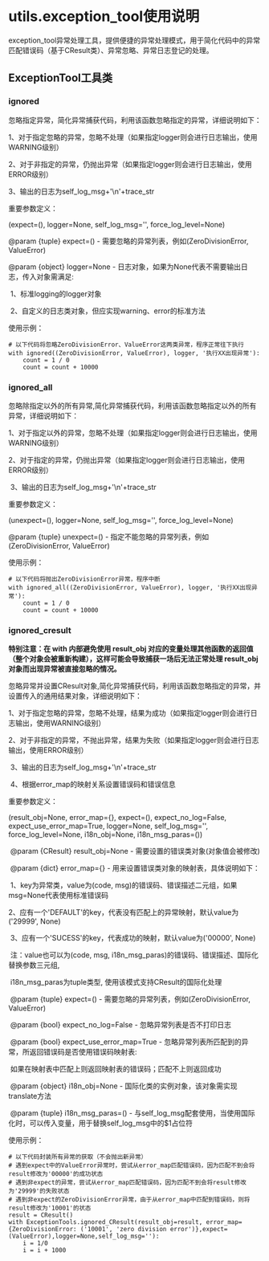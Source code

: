 # utils.exception_tool使用说明

exception_tool异常处理工具，提供便捷的异常处理模式，用于简化代码中的异常匹配错误码（基于CResult类）、异常忽略、异常日志登记的处理。



## ExceptionTool工具类

### ignored

忽略指定异常，简化异常捕获代码，利用该函数忽略指定的异常，详细说明如下：

1、对于指定忽略的异常，忽略不处理（如果指定logger则会进行日志输出，使用WARNING级别）

2、对于非指定的异常，仍抛出异常（如果指定logger则会进行日志输出，使用ERROR级别）

3、输出的日志为self_log_msg+'\n'+trace_str

重要参数定义：

(expect=(), logger=None, self_log_msg='', force_log_level=None)

@param {tuple} expect=() - 需要忽略的异常列表，例如(ZeroDivisionError, ValueError)

@param {object} logger=None - 日志对象，如果为None代表不需要输出日志，传入对象需满足:

​	1、标准logging的logger对象

​	2、自定义的日志类对象，但应实现warning、error的标准方法

使用示例：

```
# 以下代码将忽略ZeroDivisionError、ValueError这两类异常，程序正常往下执行
with ignored((ZeroDivisionError, ValueError), logger, '执行XX出现异常'):
	count = 1 / 0
	count = count + 10000
```



### ignored_all

忽略除指定以外的所有异常,简化异常捕获代码，利用该函数忽略指定以外的所有异常，详细说明如下：

​	1、对于指定以外的异常，忽略不处理（如果指定logger则会进行日志输出，使用WARNING级别）

​	2、对于指定的异常，仍抛出异常（如果指定logger则会进行日志输出，使用ERROR级别）

​	3、输出的日志为self_log_msg+'\n'+trace_str

重要参数定义：

(unexpect=(), logger=None, self_log_msg='', force_log_level=None)

@param {tuple} unexpect=() - 指定不能忽略的异常列表，例如(ZeroDivisionError, ValueError)

使用示例：

```
# 以下代码将抛出ZeroDivisionError异常，程序中断
with ignored_all((ZeroDivisionError, ValueError), logger, '执行XX出现异常'):
	count = 1 / 0
	count = count + 10000
```



### ignored_cresult

**特别注意：在 with 内部避免使用 result_obj 对应的变量处理其他函数的返回值（整个对象会被重新构建），这样可能会导致捕获一场后无法正常处理 result_obj 对象而出现异常被直接忽略的情况。**

忽略异常并设置CResult对象,简化异常捕获代码，利用该函数忽略指定的异常，并设置传入的通用结果对象，详细说明如下：

​	1、对于指定忽略的异常，忽略不处理，结果为成功（如果指定logger则会进行日志输出，使用WARNING级别）

​	2、对于非指定的异常，不抛出异常，结果为失败（如果指定logger则会进行日志输出，使用ERROR级别）

​	3、输出的日志为self_log_msg+'\n'+trace_str

​	4、根据error_map的映射关系设置错误码和错误信息

重要参数定义：

(result_obj=None, error_map={}, expect=(), expect_no_log=False, expect_use_error_map=True, logger=None, self_log_msg='', force_log_level=None, i18n_obj=None, i18n_msg_paras=())

​	    @param {CResult} result_obj=None - 需要设置的错误类对象(对象值会被修改)

​        @param {dict} error_map={} - 用来设置错误类对象的映射表，具体说明如下：

​            1、key为异常类，value为(code, msg)的错误码、错误描述二元组，如果msg=None代表使用标准错误码

​            2、应有一个'DEFAULT'的key，代表没有匹配上的异常映射，默认value为('29999', None)

​            3、应有一个'SUCESS'的key，代表成功的映射，默认value为('00000', None)

​			注：value也可以为(code, msg, i18n_msg_paras)的错误码、错误描述、国际化替换参数三元组,

​        		i18n_msg_paras为tuple类型, 使用该模式支持CResult的国际化处理

​        @param {tuple} expect=() - 需要忽略的异常列表，例如(ZeroDivisionError, ValueError)

​        @param {bool} expect_no_log=False - 忽略异常列表是否不打印日志

​        @param {bool} expect_use_error_map=True - 忽略异常列表所匹配到的异常，所返回错误码是否使用错误码映射表:

​            如果在映射表中匹配上则返回映射表的错误码；匹配不上则返回成功

​        @param {object} i18n_obj=None - 国际化类的实例对象，该对象需实现translate方法

​		@param {tuple} i18n_msg_paras=() - 与self_log_msg配套使用，当使用国际化时，可以传入变量，用于替换self_log_msg中的$1占位符

使用示例：

```
# 以下代码封装所有异常的获取（不会抛出新异常）
# 遇到expect中的ValueError异常时，尝试从error_map匹配错误码，因为匹配不到会将result修改为'00000'的成功状态
# 遇到非expect的异常，尝试从error_map匹配错误码，因为匹配不到会将result修改为'29999'的失败状态
# 遇到非expect的ZeroDivisionError异常，由于从error_map中匹配到错误码，则将result修改为'10001'的状态
result = CResult()
with ExceptionTools.ignored_CResult(result_obj=result, error_map={ZeroDivisionError: ('10001', 'zero division error')},expect=(ValueError),logger=None,self_log_msg=''):
	i = 1/0
	i = i + 1000
```

